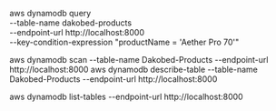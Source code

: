 aws dynamodb query \
    --table-name dakobed-products \
    --endpoint-url http://localhost:8000 \
    --key-condition-expression "productName = 'Aether Pro 70'"

aws dynamodb scan --table-name Dakobed-Products --endpoint-url http://localhost:8000
aws dynamodb describe-table --table-name Dakobed-Products --endpoint-url http://localhost:8000

aws dynamodb list-tables --endpoint-url http://localhost:8000

